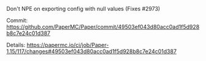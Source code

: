 Don't NPE on exporting config with null values (Fixes #2973)

Commit: https://github.com/PaperMC/Paper/commit/49503ef043d80acc0ad1f5d928b8c7e24c01d387

Details: https://papermc.io/ci/job/Paper-1.15/117/changes#49503ef043d80acc0ad1f5d928b8c7e24c01d387
